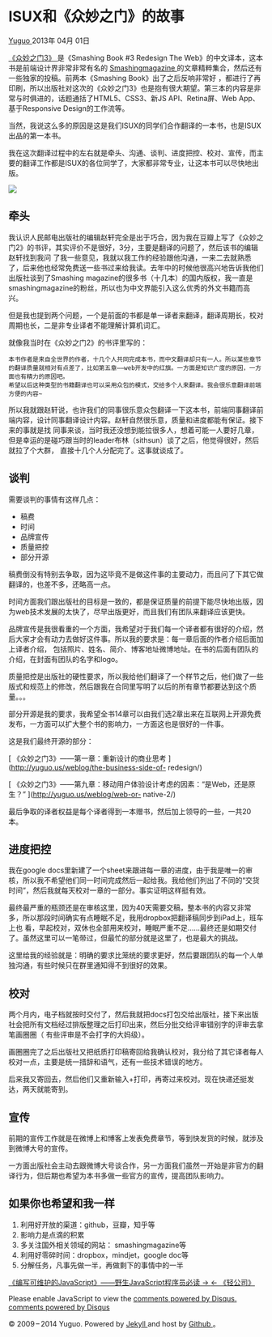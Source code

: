 #  ISUX和《众妙之门》的故事

[ Yuguo ](http://yuguo.us) 2013年 04月 01日

[ 《众妙之门3》 ](http://book.douban.com/subject/23008807/) 是《Smashing Book #3
Redesign The Web》的中文译本，这本书是前端设计界非常非常有名的 [ Smashingmagazine
](http://smashingmagazine.com) 的文章精粹集合，然后还有一些独家的投稿。前两本《Smashing Book》出了之后反响非常好
，都进行了再印刷，所以出版社对这次的《众妙之门3》也是抱有很大期望。第三本的内容是非常与时俱进的，话题通括了HTML5、CSS3、新JS
API、Retina屏、Web App、基于Responsive Design的工作流等。

当然，我说这么多的原因是这是我们ISUX的同学们合作翻译的一本书，也是ISUX出品的第一本书。

我在这次翻译过程中的左右就是牵头、沟通、谈判、进度把控、校对、宣传，而主要的翻译工作都是ISUX的各位同学了，大家都非常专业，让这本书可以尽快地出版。

![](/files/2013/04/sm3.jpg)

##  牵头

我认识人民邮电出版社的编辑赵轩完全是出于巧合，因为我在豆瓣上写了《众妙之门2》的书评，其实评价不是很好，3分，主要是翻译的问题了，然后该书的编辑赵轩找到我问
了我一些意见，我就以我工作的经验跟他沟通，一来二去就熟悉了，后来他也经常免费送一些书过来给我读。去年中的时候他很高兴地告诉我他们出版社谈到了Smashing
magazine的很多书（十几本）的国内版权，我一直是smashingmagazine的粉丝，所以也为中文界能引入这么优秀的外文书籍而高兴。

但是我也提到两个问题，一个是前面的书都是单一译者来翻译，翻译周期长，校对周期也长，二是非专业译者不能理解计算机词汇。

就像我当时在《众妙之门2》的书评里写的：

    
    
    本书作者是来自全世界的作者，十几个人共同完成本书，而中文翻译却只有一人。所以某些章节的翻译质量就相对有点差了，比如第五章——web开发中的红旗。一方面是知识广度的原因，一方面也有精力的原因吧。  　　 
    希望以后这种类型的书籍翻译也可以采用众包的模式，交给多个人来翻译。我会很乐意翻译前端方便的内容~ 
    

所以我就跟赵轩说，也许我们的同事很乐意众包翻译一下这本书，前端同事翻译前端内容，设计同事翻译设计内容。赵轩自然很乐意，质量和进度都能有保证。接下来的事就是找
同事来谈，当时我还没想到能拉很多人，想着可能一人要好几章，但是幸运的是碰巧跟当时的leader布林（sithsun）谈了之后，他觉得很好，然后就拉了个大群，
直接十几个人分配完了。这事就谈成了。

##  谈判

需要谈判的事情有这样几点：

  * 稿费 
  * 时间 
  * 品牌宣传 
  * 质量把控 
  * 部分开源 

稿费倒没有特别去争取，因为这毕竟不是做这件事的主要动力，而且问了下其它做翻译的，也差不多，还略高一点。

时间方面我们跟出版社的目标是一致的，都是保证质量的前提下能尽快地出版，因为web技术发展的太快了，尽早出版更好，而且我们有团队来翻译应该更快。

品牌宣传是我很看重的一个方面，我希望对于我们每一个译者都有很好的介绍，然后大家才会有动力去做好这件事。所以我的要求是：每一章后面的作者介绍后面加上译者介绍，
包括照片、姓名、简介、博客地址微博地址。在书的后面有团队的介绍，在封面有团队的名字和logo。

质量把控是出版社的硬性要求，所以我给他们翻译了一个样节之后，他们做了一些版式和规范上的修改，然后跟我在合同里写明了以后的所有章节都要达到这个质量。。。

部分开源是我的要求，我希望全书14章可以由我们选2章出来在互联网上开源免费发布，一方面可以扩大整个书的影响力，一方面这也是很好的一件事。

这是我们最终开源的部分：

[ 《众妙之门3》——第一章：重新设计的商业思考 ](http://yuguo.us/weblog/the-business-side-of-
redesign/)

[ 《众妙之门3》——第九章：移动用户体验设计考虑的因素：“是Web，还是原生？” ](http://yuguo.us/weblog/web-or-
native-2/)

最后争取的译者权益是每个译者得到一本赠书，然后加上领导的一些，一共20本。

##  进度把控

我在google docs里新建了一个sheet来跟进每一章的进度，由于我是唯一的审核，所以我不希望他们同一时间完成然后一起给我。我给他们列出了不同的“交货
时间”，然后我就每天校对一章的一部分。事实证明这样挺有效。

最终最严重的瓶颈还是在审核这里，因为40天需要交稿，整本书的内容又非常多，所以那段时间确实有点睡眠不足，我用dropbox把翻译稿同步到iPad上，班车上也
看，早起校对，双休也全部用来校对，睡眠严重不足……最终还是如期交付了。虽然这里可以一笔带过，但最忙的部分就是这里了，也是最大的挑战。

这里给我的经验就是：明确的要求比笼统的要求更好，然后要跟团队的每一个人单独沟通，有些时候只在群里通知得不到很好的效果。

##  校对

两个月内，电子档就按时交付了，然后我就把docs打包交给出版社，接下来出版社会把所有文档经过排版整理之后打印出来，然后分批交给评审错别字的评审去拿笔画圈圈（
有些评审是不会打字的大妈级）。

画圈圈完了之后出版社又把纸质打印稿寄回给我确认校对，我分给了其它译者每人校对一点，主要是统一措辞和语气，还有一些技术错误的地方。

后来我又寄回去，然后他们又重新输入+打印，再寄过来校对。现在快递还挺发达，两天就能寄到。

##  宣传

前期的宣传工作就是在微博上和博客上发表免费章节，等到快发货的时候，就涉及到微博大号的宣传。

一方面出版社会主动去跟微博大号谈合作，另一方面我们虽然一开始是非官方的翻译行为，但后期也希望为本书多做一些官方的宣传，提高团队影响力。

##  如果你也希望和我一样

  1. 利用好开放的渠道：github，豆瓣，知乎等 
  2. 影响力是点滴的积累 
  3. 多关注国外相关领域的网站： smashingmagazine等 
  4. 利用好零碎时间：dropbox，mindjet，google doc等 
  5. 分解任务，凡事先做一半，再做剩下的事情中的一半 

[ 《编写可维护的JavaScript》——野生JavaScript程序员必读 → ](/weblog/maintainable-javascript/)
[ ← 《轻公司》 ](/weblog/fast-company/)

Please enable JavaScript to view the [ comments powered by Disqus.
](http://disqus.com/?ref_noscript) [ comments powered by  Disqus
](http://disqus.com)

© 2009 – 2014 Yuguo. Powered by [ Jekyll ](https://github.com/mojombo/jekyll)
and host by [ Github ](https://github.com/yuguo) 。

